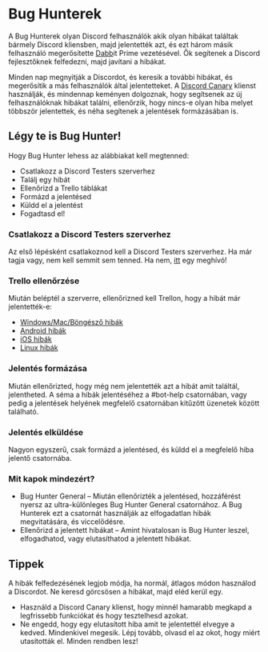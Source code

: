 <!-- TITLE: Bug Hunterek-->
<!-- SUBTITLE: Segítenek a Discord fejlesztőinek a hibajelentések kezelésében és a hibák javításában -->
# Bug Hunterek
A Bug Hunterek olyan Discord felhasználók akik olyan hibákat találtak bármely Discord kliensben, majd jelentették azt, és ezt három másik felhasználó megerősítette [Dabb](https://cdn.discordapp.com/attachments/309775070065328131/316330589634560020/DabbitDab.gif)it Prime vezetésével. Ők segítenek a Discord fejlesztőknek felfedezni, majd javítani a hibákat.

Minden nap megnyitják a Discordot, és keresik a további hibákat, és megerősítik a más felhasználók által jelentetteket. A [Discord Canary](/canary) klienst használják, és mindennap keményen dolgoznak, hogy segítsenek az új felhasználóknak hibákat találni, ellenőrzik, hogy nincs-e olyan hiba melyet többször jelentettek, és néha segítenek a jelentések formázásában is.
## Légy te is Bug Hunter!
Hogy Bug Hunter lehess az alábbiakat kell megtenned:

* Csatlakozz a Discord Testers szerverhez
* Találj egy hibát
* Ellenőrizd a Trello táblákat
* Formázd a jelentésed
* Küldd el a jelentést
* Fogadtasd el!
### Csatlakozz a Discord Testers szerverhez
Az első lépésként csatlakoznod kell a Discord Testers szerverhez. Ha már tagja vagy, nem kell semmit sem tenned. Ha nem, [itt](http://discord.gg/discord-testers) egy meghívó!
### Trello ellenőrzése
Miután beléptél a szerverre, ellenőrizned kell Trellon, hogy a hibát már jelentették-e:
* [Windows/Mac/Böngésző hibák](https://trello.com/b/AExxR9lU/canary-bugs)
* [Android hibák](https://trello.com/b/Vqrkz3KO/android-beta-bugs)
* [iOS hibák](https://trello.com/b/vLPlnX60/ios-testflight-bugs)
* [Linux hibák](https://trello.com/b/UyU76Esh/linux-bugs)
### Jelentés formázása
Miután ellenőrizted, hogy még nem jelentették azt a hibát amit találtál, jelentheted. A séma a hibák jelentéséhez a #bot-help csatornában, vagy pedig a jelentések helyének megfelelő csatornában kitűzött üzenetek között található.
### Jelentés elküldése
Nagyon egyszerű, csak formázd a jelentésed, és küldd el a megfelelő hiba jelentő csatornába.
### Mit kapok mindezért?
* Bug Hunter General – Miután ellenőrizték a jelentésed, hozzáférést nyersz az ultra-különleges Bug Hunter General csatornához. A Bug Hunterek ezt a csatornát használják az elfogadatlan hibák megvitatására, és viccelődésre.
* Ellenőrizd a jelentett hibákat – Amint hivatalosan is Bug Hunter leszel, elfogadhatod, vagy elutasíthatod a jelentett hibákat.
## Tippek
A hibák felfedezésének legjob módja, ha normál, átlagos módon használod a Discordot. Ne keresd görcsösen a hibákat, majd eléd kerül egy.
* Használd a Discord Canary klienst, hogy minnél hamarabb megkapd a legfrissebb funkciókat és hogy tesztelhesd azokat. 
* Ne engedd, hogy egy elutasított hiba amit te jelentettél elvegye a kedved. Mindenkivel megesik. Lépj tovább, olvasd el az okot, hogy miért utasították el. Minden rendben lesz!